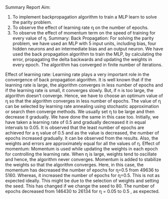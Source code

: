 Summary Report
Aim:
1) To implement backpropagation algorithm to train a MLP learn to solve the parity problem.
2) To observe the effect of learning rate ղ on the number of epochs.
3) To observe the effect of momentum term on the speed of training for every value of ղ.
Summary:
Back Propagation:
For solving the parity problem, we have used an MLP with 5 input units, including bias, four hidden neurons and an intermediate bias and an output neuron. We have used the back propagation algorithm to train the MLP, by calculating the error, propagating the delta backwards and updating the weights in every epoch. The algorithm has converged in finite number of iterations.

Effect of learning rate:
Learning rate plays a very important role in the convergence of back propagation algorithm. It is well known that if the learning rate is large, the algorithm converges in less number of epochs and if the learning rate is small, it converges slowly. But, if n is too large, the algorithm doesn’t converge. Hence, we have to choose an optimum value of ղ so that the algorithm converges in less number of epochs. The value of ղ can be selected by learning rate annealing using stochastic approximation or search then converge methods. We usually set ղ to be large and then decrease it gradually. We have done the same in this case too. Initially, we have taken a learning rate of 0.5 and gradually decreased it in equal intervals to 0.05. It is observed that the least number of epochs are achieved for a ղ value of 0.5 and as the value is decreased, the number of epochs increased gradually. It can be observed from the results. Also, the weights and errors are approximately equal for all the values of ղ.
Effect of momentum:
Momentum is used while updating the weights in each epoch for controlling the learning rate. When ղ is large, weights tend to oscillate and hence, the algorithm never converges. Momentum is added to stabilize the weights so that the algorithm converges. Here, in this case, the momentum has decreased the number of epochs for ղ=0.5 from 49636 to 5160. Whereas, it increased the number of epochs for ղ=0.5. This is not as expected ideally. This might be due to the selection of weights and setting the seed. This has changed if we change the seed to 80. The number of epochs decreased from 146430 to 26134 for ղ = 0.05 to 0.5 , as expected.



